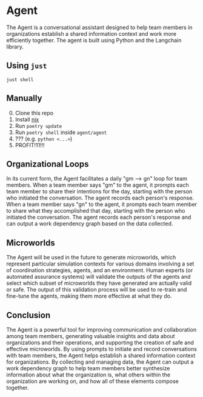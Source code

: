 # Agent
The Agent is a conversational assistant designed to help team members in organizations establish a shared information context and work more efficiently together. The agent is built using Python and the Langchain library.
## Using `just`
`just shell`
## Manually
0. Clone this repo
1. Install [nix](https://nixos.org/download.html#nix-install-macos)
2. Run `poetry update`
3. Run `poetry shell` inside `agent/agent`
4. ??? (e.g. `python <...>`)
5. PROFIT!11!!!

## Organizational Loops

In its current form, the Agent facilitates a daily "gm --> gn" loop for team members. When a team member says "gm" to the agent, it prompts each team member to share their intentions for the day, starting with the person who initiated the conversation. The agent records each person's response. When a team member says "gn" to the agent, it prompts each team member to share what they accomplished that day, starting with the person who initiated the conversation. The agent records each person's response and can output a work dependency graph based on the data collected.

## Microworlds

The Agent will be used in the future to generate microworlds, which represent particular simulation contexts for various domains involving a set of coordination strategies, agents, and an environment. Human experts (or automated assurance systems) will validate the outputs of the agents and select which subset of microworlds they have generated are actually valid or safe. The output of this validation process will be used to re-train and fine-tune the agents, making them more effective at what they do.

## Conclusion

The Agent is a powerful tool for improving communication and collaboration among team members, generating valuable insights and data about organizations and their operations, and supporting the creation of safe and effective microworlds. By using prompts to initiate and record conversations with team members, the Agent helps establish a shared information context for organizations. By collecting and managing data, the Agent can output a work dependency graph to help team members better synthesize information about what the organization is, what others within the organization are working on, and how all of these elements compose together.

